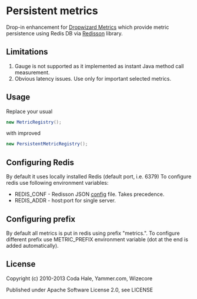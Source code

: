 # Persistent metrics

Drop-in enhancement for [Dropwizard Metrics](http://metrics.dropwizard.io/) which provide metric persistence using Redis DB via [Redisson](https://github.com/redisson/redisson) library.

## Limitations

  1. Gauge is not supported as it implemented as instant Java method call measurement.
  2. Obvious latency issues. Use only for important selected metrics.

## Usage

Replace your usual
```java 
new MetricRegistry();
```

with improved

```java
new PersistentMetricRegistry();
```

## Configuring Redis

By default it uses locally installed Redis (default port, i.e. 6379)
To configure redis use following environment variables:

  * REDIS_CONF - Redisson JSON [config](https://github.com/redisson/redisson/wiki/2.-Configuration#221-jsonyaml-file-based-configuration) file. Takes precedence.
  * REDIS_ADDR - host:port for single server.

## Configuring prefix

By default all metrics is put in redis using prefix "metrics.".
To configure different prefix use METRIC_PREFIX environment variable (dot at the end is added automatically).

## License

Copyright (c) 2010-2013 Coda Hale, Yammer.com, Wizecore

Published under Apache Software License 2.0, see LICENSE
